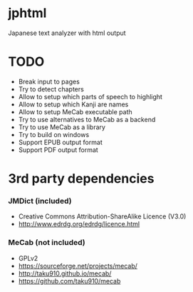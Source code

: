 # jphtml
Japanese text analyzer with html output

# TODO
* Break input to pages
* Try to detect chapters
* Allow to setup which parts of speech to highlight
* Allow to setup which Kanji are names
* Allow to setup MeCab executable path
* Try to use alternatives to MeCab as a backend
* Try to use MeCab as a library
* Try to build on windows
* Support EPUB output format
* Support PDF output format

# 3rd party dependencies

### JMDict (included)
* Creative Commons Attribution-ShareAlike Licence (V3.0)
* http://www.edrdg.org/edrdg/licence.html

### MeCab (not included)
* GPLv2
* https://sourceforge.net/projects/mecab/
* http://taku910.github.io/mecab/
* https://github.com/taku910/mecab
